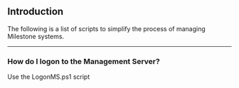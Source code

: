 ## Introduction

The following is a list of scripts to simplify the process of managing Milestone systems.

---

### How do I logon to the Management Server?
Use the LogonMS.ps1 script